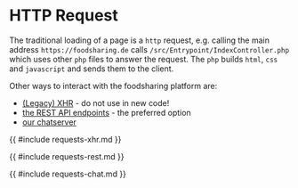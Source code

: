 # HTTP Request

The traditional loading of a page is a `http` request,
e.g. calling the main address `https://foodsharing.de` calls `/src/Entrypoint/IndexController.php`
which uses other `php` files to answer the request.
The `php` builds `html`, `css` and `javascript` and sends them to the client.

Other ways to interact with the foodsharing platform are:
- [(Legacy) XHR](#xhr) - do not use in new code!
- [the REST API endpoints](#rest-api) - the preferred option
- [our chatserver](#nodejs-for-messages)

{{ #include requests-xhr.md }}

{{ #include requests-rest.md }}

{{ #include requests-chat.md }}
